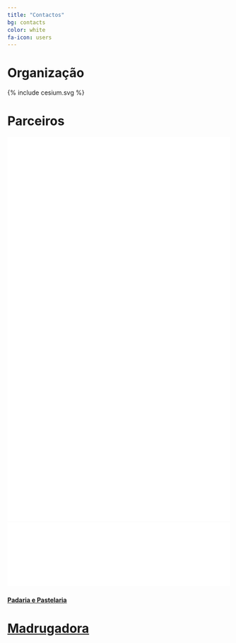 ```yaml
---
title: "Contactos"
bg: contacts
color: white
fa-icon: users
---
```



# Organização

<div class="contacts">
  <div class="col s12 organiser-logo">
    {% include cesium.svg %}
  </div>
  <div class="SocialBox">
    <div><a href="https://www.github.com/cesium"><i class="fa fa-github"></i></a></div>
    <div><a href="https://www.twitter.com/cesiuminho"><i class="fa fa-twitter"></i></a></div>
    <div><a href="https://www.facebook.com/cesiuminho"><i class="fa fa-facebook"></i></a></div>
    <div><a href="https://plus.google.com/103218725392069843585"><i class="fa fa-google-plus"></i></a></div>
  </div>
</div>

# Parceiros
<div class="row partners">
  <div class="col s12 partner valign">
    <a href="http://subvisual.co" target="blank"><img src="img/contacts/subvisual.png"/></a>
  </div>
  <div class="col s12 partner full-width valign">
    <a href="http://eurotux.com" target="blank"><img src="img/contacts/eurotux.png"/></a>
  </div>
  <div class="col s12 partner valign">
    <a href="https://www.facebook.com/padariaepastelaria.madrugadora" target="blank">
      <h4> Padaria e Pastelaria </h4>
      <h1> Madrugadora </h1>
    </a>
  </div>
</div>
